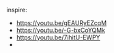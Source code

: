 inspire:
- https://youtu.be/gEAURyEZcqM
- https://youtu.be/-G-bxCoYQMk
- https://youtu.be/7ihitU-EWPY
- 
